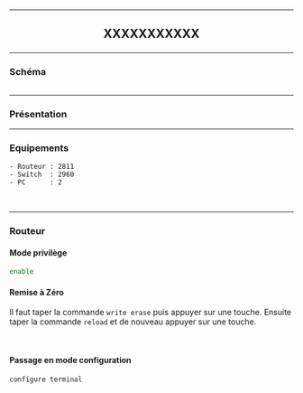 <br />

----------------------------------------------------------------------------------------------------------------------------------
## <p align='center'> XXXXXXXXXXX </p>


----------------------------------------------------------------------------------------------------------------------------------
### Schéma
<p align='center'><img src=''> </p>

----------------------------------------------------------------------------------------------------------------------------------
### Présentation

----------------------------------------------------------------------------------------------------------------------------------
### Equipements
```
- Routeur : 2811
- Switch  : 2960
- PC      : 2
```
<br />

----------------------------------------------------------------------------------------------------------------------------------
### Routeur
#### Mode privilège
```bash
enable
```

#### Remise à Zéro
Il faut taper la commande `write erase` puis appuyer sur une touche. Ensuite taper la commande `reload` et de nouveau appuyer sur une touche.

<br />


#### Passage en mode configuration
```
configure terminal
```

